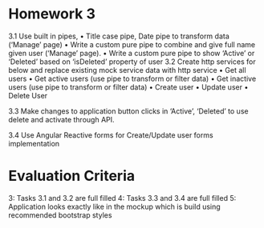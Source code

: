 # Homework 3

3.1 Use built in pipes,
    • Title case pipe, Date pipe to transform data (‘Manage’ page)
    • Write a custom pure pipe to combine and give full name given user    (‘Manage’ page).
    • Write a custom pure pipe to show ‘Active’ or ‘Deleted’ based on ‘isDeleted’ property of user
3.2 Create http services for below and replace existing mock service data with http service
	• Get all users
	• Get active users (use pipe to transform or filter data)
	• Get inactive users (use pipe to transform or filter data)
	• Create user
	• Update user
    • Delete User

3.3 Make changes to application button clicks in ‘Active’, ‘Deleted’ to use delete and activate through API.

3.4 Use Angular Reactive forms for Create/Update user forms implementation

# Evaluation Criteria
3: Tasks 3.1 and 3.2 are full filled
4: Tasks 3.3 and 3.4 are full filled
5: Application looks exactly like in the mockup which is build using recommended bootstrap styles
